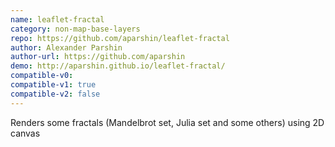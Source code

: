 ```yaml
---
name: leaflet-fractal
category: non-map-base-layers
repo: https://github.com/aparshin/leaflet-fractal
author: Alexander Parshin
author-url: https://github.com/aparshin
demo: http://aparshin.github.io/leaflet-fractal/
compatible-v0:
compatible-v1: true
compatible-v2: false
---
```


Renders some fractals (Mandelbrot set, Julia set and some others) using 2D canvas
